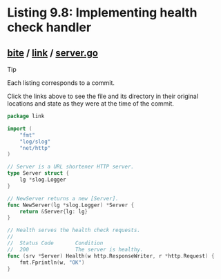# Listing 9.8: Implementing health check handler

## [bite](https://github.com/inancgumus/gobyexample/blob/664ccd2d2690cd96051025b78b7a03cb60b096f1/bite) / [link](https://github.com/inancgumus/gobyexample/blob/664ccd2d2690cd96051025b78b7a03cb60b096f1/bite/link) / [server.go](https://github.com/inancgumus/gobyexample/blob/664ccd2d2690cd96051025b78b7a03cb60b096f1/bite/link/server.go)

> [!TIP]
> Each listing corresponds to a commit.
>
> Click the links above to see the file and its directory in their original locations and state as they were at the time of the commit.

```go
package link

import (
	"fmt"
	"log/slog"
	"net/http"
)

// Server is a URL shortener HTTP server.
type Server struct {
	lg *slog.Logger
}

// NewServer returns a new [Server].
func NewServer(lg *slog.Logger) *Server {
	return &Server{lg: lg}
}

// Health serves the health check requests.
//
//	Status Code       Condition
//	200               The server is healthy.
func (srv *Server) Health(w http.ResponseWriter, r *http.Request) {
	fmt.Fprintln(w, "OK")
}
```

